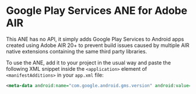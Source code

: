 Google Play Services ANE for Adobe AIR
======================================

This ANE has no API, it simply adds Google Play Services to Android apps created using Adobe AIR 20+ to prevent build issues caused by multiple AIR native extensions containing the same third party libraries.

To use the ANE, add it to your project in the usual way and paste the following XML snippet inside the `<application>` element of `<manifestAdditions>` in your `app.xml` file:

```XML
<meta-data android:name="com.google.android.gms.version" android:value="@integer/google_play_services_version" />
```
